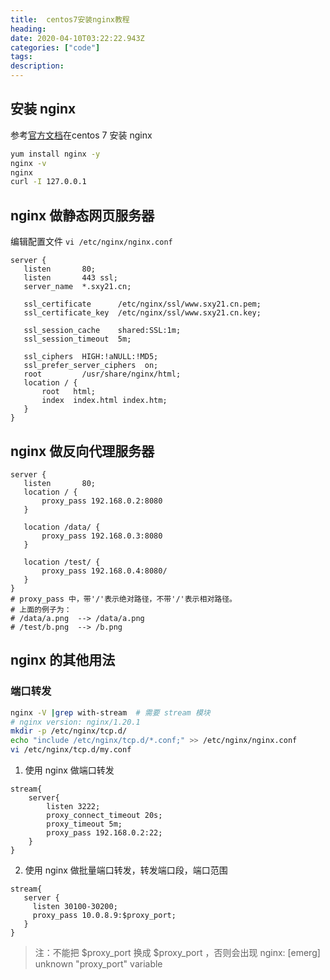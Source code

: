 ```yaml
---
title:  centos7安装nginx教程
heading:
date: 2020-04-10T03:22:22.943Z
categories: ["code"]
tags: 
description: 
---
```

## 安装 nginx

参考[官方文档](https://docs.nginx.com/nginx/admin-guide/installing-nginx/installing-nginx-open-source/)在centos 7 安装 nginx
```bash
yum install nginx -y
nginx -v
nginx
curl -I 127.0.0.1
```


## nginx 做静态网页服务器
编辑配置文件 `vi /etc/nginx/nginx.conf`
```nginx
server {
   listen       80;
   listen       443 ssl;
   server_name  *.sxy21.cn;

   ssl_certificate      /etc/nginx/ssl/www.sxy21.cn.pem;
   ssl_certificate_key  /etc/nginx/ssl/www.sxy21.cn.key;

   ssl_session_cache    shared:SSL:1m;
   ssl_session_timeout  5m;

   ssl_ciphers  HIGH:!aNULL:!MD5;
   ssl_prefer_server_ciphers  on;
   root         /usr/share/nginx/html;
   location / {
       root   html;
       index  index.html index.htm;
   }
}
```

## nginx 做反向代理服务器
```nginx
server {
   listen       80;
   location / {
       proxy_pass 192.168.0.2:8080
   }
   
   location /data/ {
       proxy_pass 192.168.0.3:8080
   }
   
   location /test/ {
       proxy_pass 192.168.0.4:8080/
   }
}
# proxy_pass 中，带'/'表示绝对路径，不带'/'表示相对路径。
# 上面的例子为：
# /data/a.png  --> /data/a.png
# /test/b.png  --> /b.png
```


## nginx 的其他用法
### 端口转发

```bash
nginx -V |grep with-stream  # 需要 stream 模块
# nginx version: nginx/1.20.1
mkdir -p /etc/nginx/tcp.d/
echo "include /etc/nginx/tcp.d/*.conf;" >> /etc/nginx/nginx.conf
vi /etc/nginx/tcp.d/my.conf
```

1. 使用 nginx 做端口转发
```nginx
stream{
    server{
        listen 3222;
        proxy_connect_timeout 20s;
        proxy_timeout 5m;
        proxy_pass 192.168.0.2:22;
    }
}
```

2. 使用 nginx 做批量端口转发，转发端口段，端口范围
```nginx
stream{
   server {
     listen 30100-30200;
     proxy_pass 10.0.8.9:$proxy_port;
   }
}
```

> 注：不能把 $proxy_port 换成 $proxy_port ，否则会出现 nginx: [emerg] unknown "proxy_port" variable

